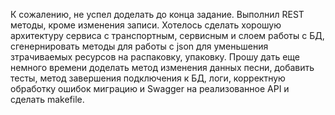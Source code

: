 К сожалению, не успел доделать до конца задание. 
Выполнил REST методы, кроме изменения записи. 
Хотелось сделать хорошую архитектуру сервиса с транспортным, 
сервисным и слоем работы с БД, сгенернировать методы для работы 
с json для уменьшения
зтрачиваемых ресурсов на распаковку, упаковку. Прошу дать еще немного времени 
доделать метод изменения данных песни, добавить тесты, 
метод завершения подключения к БД, логи, 
корректную обработку ошибок
миграцию и Swagger на реализованное API и сделать makefile.